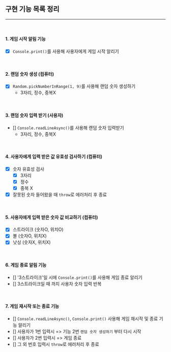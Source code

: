 ## 구현 기능 목록 정리

---

<br />

#### 1. 게임 시작 알림 기능

- [x] `Console.print()`를 사용해 사용자에게 게임 시작 알리기

<br />

#### 2. 랜덤 숫자 생성 (컴퓨터)

- [x] `Random.pickNumberInRange(1, 9)`를 사용해 랜덤 숫자 생성하기
  - 3자리, 정수, 중복X

<br />

#### 3. 랜덤 숫자 입력 받기 (사용자)

- [] `Console.readLineAsync()`를 사용해 랜덤 숫자 입력받기
  - 3자리, 정수, 중복X

<br />

#### 4. 사용자에게 입력 받은 값 유효성 검사하기 (컴퓨터)

- [x] 숫자 유효성 검사
  - [x] 3자리
  - [x] 정수
  - [x] 중복 X
- [x] 잘못된 숫자 들어왔을 때 `throw`로 에러처리 후 종료

<br />

#### 5. 사용자에게 입력 받은 숫자 값 비교하기 (컴퓨터)

- [x] 스트라이크 (숫자O, 위치O)
- [x] 볼 (숫자O, 위치X)
- [x] 낫싱 (숫자X, 위치X)

<br />

#### 6. 게임 종료 알림 기능

- [] '3스트라이크'일 시에 `Console.print()`를 사용해 게임 종료 알리기
- [] 3스트라이크일 때 까지 사용자 숫자 입력 반복

<br />

#### 7. 게임 재시작 또는 종료 기능

- [] `Console.readLineAsync()`, `Console.print()` 사용해 게임 재시작 및 종료 기능 알리기
- [] 사용자가 1번 입력시 => 기능 2번 `랜덤 숫자 생성하기` 부터 다시 시작
- [] 사용자가 2번 입력시 => 게임 종료
- [] 그 외 번호 입력시 `throw`로 에러처리 후 종료
